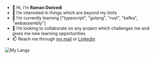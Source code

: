 - 👋 Hi, I’m <b>Raman Dwivedi</b>
- 👀 I’m interested in things which are beyond my limts
- 🌱 I’m currently learning ["typescript", "golang", "rust", "kafka", "webassembly"]
- 💞️ I’m looking to collaborate on any project which challenges me and gives me new learning opportunities
- 📫 Reach me through <a href="mailto:ramandwivedi20@protonmail.com">my mail</a> or <a href="https://linkedin.com/in/raman20">Linkedin</a>

<!---
raman20/raman20 is a ✨ special ✨ repository because its `README.md` (this file) appears on your GitHub profile.
You can click the Preview link to take a look at your changes.
--->

![My Langs](https://github-readme-stats.vercel.app/api/top-langs/?username=raman20&hide=css,scss,html&theme=tokyonight)
